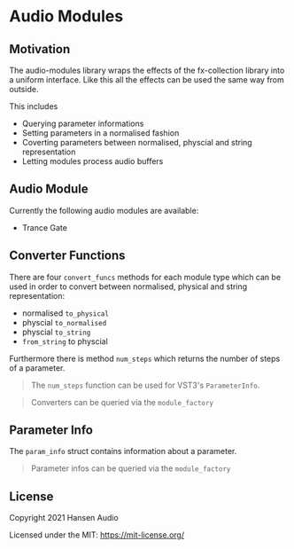 # Audio Modules

## Motivation

The audio-modules library wraps the effects of the fx-collection library into a uniform interface. Like this all the effects can be used the same way from outside. 

This includes
* Querying parameter informations
* Setting parameters in a normalised fashion
* Coverting parameters between normalised, physcial and string representation
* Letting modules process audio buffers 


## Audio Module

Currently the following audio modules are available:

* Trance Gate

## Converter Functions

There are four ```convert_funcs``` methods for each module type which can be used in order to convert between normalised, physical and string representation:

* normalised ```to_physical```
* physcial ```to_normalised```
* physcial ```to_string```
* ```from_string``` to physcial

Furthermore there is method ```num_steps``` which returns the number of steps of a parameter.

> The ```num_steps``` function can be used for VST3's ```ParameterInfo```.

> Converters can be queried via the ```module_factory```

## Parameter Info

The ```param_info``` struct contains information about a parameter. 

> Parameter infos can be queried via the ```module_factory```

## License

Copyright 2021 Hansen Audio

Licensed under the MIT: https://mit-license.org/
